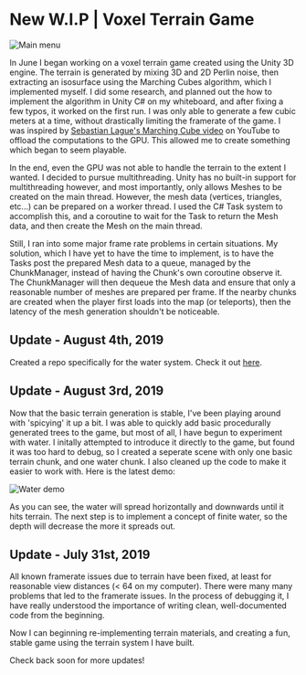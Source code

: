 # New W.I.P | Voxel Terrain Game

![Main menu](./images/mainmenu.jpg "Main Menu")

In June I began working on a voxel terrain game created using the Unity 3D engine. The terrain is generated by mixing 3D and 2D Perlin noise, then extracting an isosurface using the Marching Cubes algorithm, which I implemented myself. I did some research, and planned out the how to implement the algorithm in Unity C# on my whiteboard, and after fixing a few typos, it worked on the first run. I was only able to generate a few cubic meters at a time, without drastically limiting the framerate of the game. I was inspired by [Sebastian Lague's Marching Cube video](https://www.youtube.com/watch?v=M3iI2l0ltbE) on YouTube to offload the computations to the GPU. This allowed me to create something which began to seem playable.
  
In the end, even the GPU was not able to handle the terrain to the extent I wanted. I decided to pursue multithreading. Unity has no built-in support for multithreading however, and most importantly, only allows Meshes to be created on the main thread. However, the mesh data (vertices, triangles, etc...) can be prepared on a worker thread. I used the C# Task system to accomplish this, and a coroutine to wait for the Task to return the Mesh data, and then create the Mesh on the main thread.
    
Still, I ran into some major frame rate problems in certain situations. My solution, which I have yet to have the time to implement, is to have the Tasks post the prepared Mesh data to a queue, managed by the ChunkManager, instead of having the Chunk's own coroutine observe it. The ChunkManager will then dequeue the Mesh data and ensure that only a reasonable number of meshes are prepared per frame. If the nearby chunks are created when the player first loads into the map (or teleports), then the latency of the mesh generation shouldn't be noticeable.

## Update - August 4th, 2019

Created a repo specifically for the water system. Check it out [here](https://github.com/Drew-Wagner/Voxel-Water).

## Update - August 3rd, 2019

Now that the basic terrain generation is stable, I've been playing around with 'spicying' it up a bit. I was able to quickly add basic procedurally generated trees to the game, but most of all, I have begun to experiment with water. I initally attempted to introduce it directly to the game, but found it was too hard to debug, so I created a seperate scene with only one basic terrain chunk, and one water chunk. I also cleaned up the code to make it easier to work with. Here is the latest demo:

![Water demo](./Videos/waterTest.gif "Water demo")

As you can see, the water will spread horizontally and downwards until it hits terrain. The next step is to implement a concept of finite water, so the depth will decrease the more it spreads out.

## Update - July 31st, 2019

All known framerate issues due to terrain have been fixed, at least for reasonable view distances (< 64 on my computer). There were many many problems that led to the framerate issues. In the process of debugging it, I have really understood the importance of writing clean, well-documented code from the beginning.

Now I can beginning re-implementing terrain materials, and creating a fun, stable game using the terrain system I have built.

Check back soon for more updates!
